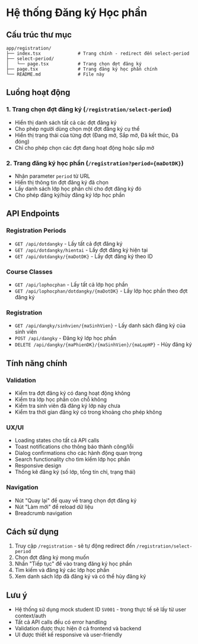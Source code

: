 # Hệ thống Đăng ký Học phần

## Cấu trúc thư mục

```
app/registration/
├── index.tsx              # Trang chính - redirect đến select-period
├── select-period/
│   └── page.tsx           # Trang chọn đợt đăng ký
├── page.tsx               # Trang đăng ký học phần chính
└── README.md              # File này
```

## Luồng hoạt động

### 1. Trang chọn đợt đăng ký (`/registration/select-period`)

- Hiển thị danh sách tất cả các đợt đăng ký
- Cho phép người dùng chọn một đợt đăng ký cụ thể
- Hiển thị trạng thái của từng đợt (Đang mở, Sắp mở, Đã kết thúc, Đã đóng)
- Chỉ cho phép chọn các đợt đang hoạt động hoặc sắp mở

### 2. Trang đăng ký học phần (`/registration?period={maDotDK}`)

- Nhận parameter `period` từ URL
- Hiển thị thông tin đợt đăng ký đã chọn
- Lấy danh sách lớp học phần chỉ cho đợt đăng ký đó
- Cho phép đăng ký/hủy đăng ký lớp học phần

## API Endpoints

### Registration Periods

- `GET /api/dotdangky` - Lấy tất cả đợt đăng ký
- `GET /api/dotdangky/hientai` - Lấy đợt đăng ký hiện tại
- `GET /api/dotdangky/{maDotDK}` - Lấy đợt đăng ký theo ID

### Course Classes

- `GET /api/lophocphan` - Lấy tất cả lớp học phần
- `GET /api/lophocphan/dotdangky/{maDotDK}` - Lấy lớp học phần theo đợt đăng ký

### Registration

- `GET /api/dangky/sinhvien/{maSinhVien}` - Lấy danh sách đăng ký của sinh viên
- `POST /api/dangky` - Đăng ký lớp học phần
- `DELETE /api/dangky/{maPhienDK}/{maSinhVien}/{maLopHP}` - Hủy đăng ký

## Tính năng chính

### Validation

- Kiểm tra đợt đăng ký có đang hoạt động không
- Kiểm tra lớp học phần còn chỗ không
- Kiểm tra sinh viên đã đăng ký lớp này chưa
- Kiểm tra thời gian đăng ký có trong khoảng cho phép không

### UX/UI

- Loading states cho tất cả API calls
- Toast notifications cho thông báo thành công/lỗi
- Dialog confirmations cho các hành động quan trọng
- Search functionality cho tìm kiếm lớp học phần
- Responsive design
- Thống kê đăng ký (số lớp, tổng tín chỉ, trạng thái)

### Navigation

- Nút "Quay lại" để quay về trang chọn đợt đăng ký
- Nút "Làm mới" để reload dữ liệu
- Breadcrumb navigation

## Cách sử dụng

1. Truy cập `/registration` - sẽ tự động redirect đến `/registration/select-period`
2. Chọn đợt đăng ký mong muốn
3. Nhấn "Tiếp tục" để vào trang đăng ký học phần
4. Tìm kiếm và đăng ký các lớp học phần
5. Xem danh sách lớp đã đăng ký và có thể hủy đăng ký

## Lưu ý

- Hệ thống sử dụng mock student ID `SV001` - trong thực tế sẽ lấy từ user context/auth
- Tất cả API calls đều có error handling
- Validation được thực hiện ở cả frontend và backend
- UI được thiết kế responsive và user-friendly
